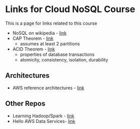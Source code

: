 #  Links for Cloud NoSQL Course

This is a page for links related to this course

- NoSQL on wikipedia - [link](https://en.wikipedia.org/wiki/NoSQL)
- CAP Theorem - [link](https://en.wikipedia.org/wiki/CAP_theorem)
    - assumes at least 2 partitions
- ACID Theorem - [link](https://en.wikipedia.org/wiki/ACID)
    - properties of database transactions
    - atomicity, consistency, isolation, durability

## Architectures

- AWS reference architectures - [link](https://aws.amazon.com/architecture)

## Other Repos

- Learning Hadoop/Spark - [link](https://github.com/lynnlangit/learning-hadoop-and-spark)
- Hello AWS Data Services- [link](https://github.com/lynnlangit/Hello-AWS-Data-Services)